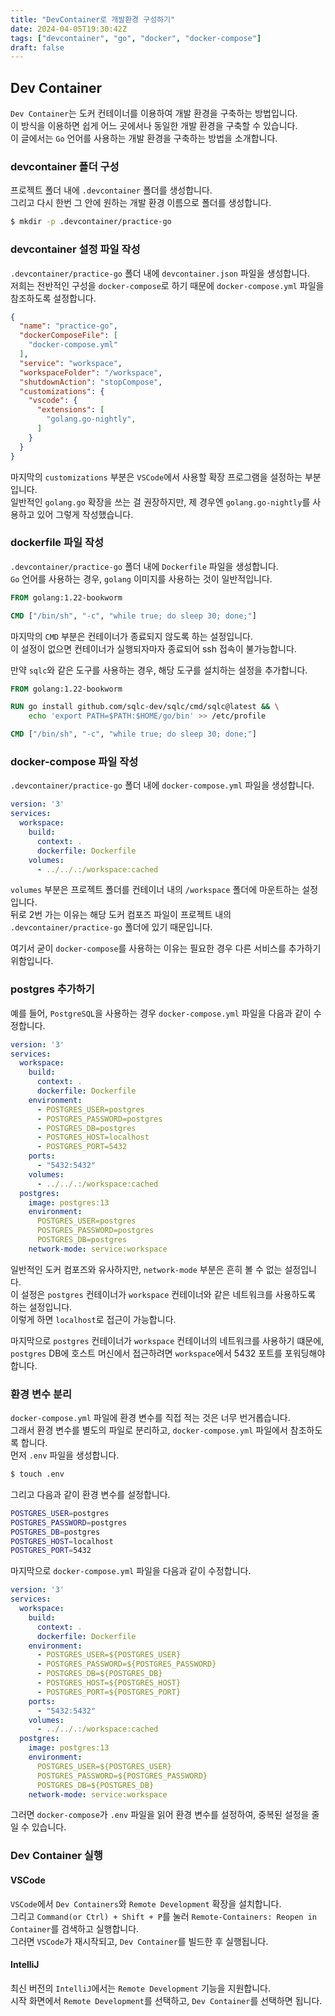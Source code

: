 ```yaml
---
title: "DevContainer로 개발환경 구성하기"
date: 2024-04-05T19:30:42Z
tags: ["devcontainer", "go", "docker", "docker-compose"]
draft: false
---
```


## Dev Container

`Dev Container`는 도커 컨테이너를 이용하여 개발 환경을 구축하는 방법입니다.  
이 방식을 이용하면 쉽게 어느 곳에서나 동일한 개발 환경을 구축할 수 있습니다.  
이 글에서는 `Go` 언어를 사용하는 개발 환경을 구축하는 방법을 소개합니다.

### devcontainer 폴더 구성

프로젝트 폴더 내에 `.devcontainer` 폴더를 생성합니다.  
그리고 다시 한번 그 안에 원하는 개발 환경 이름으로 폴더를 생성합니다.

```bash
$ mkdir -p .devcontainer/practice-go
```

### devcontainer 설정 파일 작성

`.devcontainer/practice-go` 폴더 내에 `devcontainer.json` 파일을 생성합니다.  
저희는 전반적인 구성을 `docker-compose`로 하기 때문에 `docker-compose.yml` 파일을 참조하도록 설정합니다.

```json
{
  "name": "practice-go",
  "dockerComposeFile": [
    "docker-compose.yml"
  ],
  "service": "workspace",
  "workspaceFolder": "/workspace",
  "shutdownAction": "stopCompose",
  "customizations": {
    "vscode": {
      "extensions": [
        "golang.go-nightly",
      ]
    }
  }
}

```

마지막의 `customizations` 부분은 `VSCode`에서 사용할 확장 프로그램을 설정하는 부분입니다.  
일반적인 `golang.go` 확장을 쓰는 걸 권장하지만, 제 경우엔 `golang.go-nightly`를 사용하고 있어 그렇게 작성했습니다.

### dockerfile 파일 작성

`.devcontainer/practice-go` 폴더 내에 `Dockerfile` 파일을 생성합니다.  
`Go` 언어를 사용하는 경우, `golang` 이미지를 사용하는 것이 일반적입니다.

```dockerfile
FROM golang:1.22-bookworm

CMD ["/bin/sh", "-c", "while true; do sleep 30; done;"]
```

마지막의 `CMD` 부분은 컨테이너가 종료되지 않도록 하는 설정입니다.  
이 설정이 없으면 컨테이너가 실행되자마자 종료되어 ssh 접속이 불가능합니다.

만약 `sqlc`와 같은 도구를 사용하는 경우, 해당 도구를 설치하는 설정을 추가합니다.

```dockerfile
FROM golang:1.22-bookworm

RUN go install github.com/sqlc-dev/sqlc/cmd/sqlc@latest && \
    echo 'export PATH=$PATH:$HOME/go/bin' >> /etc/profile

CMD ["/bin/sh", "-c", "while true; do sleep 30; done;"]
```

### docker-compose 파일 작성

`.devcontainer/practice-go` 폴더 내에 `docker-compose.yml` 파일을 생성합니다.

```yaml
version: '3'
services:
  workspace:
    build:
      context: .
      dockerfile: Dockerfile
    volumes:
      - ../../.:/workspace:cached
```

`volumes` 부분은 프로젝트 폴더를 컨테이너 내의 `/workspace` 폴더에 마운트하는 설정입니다.  
뒤로 2번 가는 이유는 해당 도커 컴포즈 파일이 프로젝트 내의 `.devcontainer/practice-go` 폴더에 있기 때문입니다.

여기서 굳이 `docker-compose`를 사용하는 이유는 필요한 경우 다른 서비스를 추가하기 위함입니다.

### postgres 추가하기

예를 들어, `PostgreSQL`을 사용하는 경우 `docker-compose.yml` 파일을 다음과 같이 수정합니다.

```yaml
version: '3'
services:
  workspace:
    build:
      context: .
      dockerfile: Dockerfile
    environment:
      - POSTGRES_USER=postgres
      - POSTGRES_PASSWORD=postgres
      - POSTGRES_DB=postgres
      - POSTGRES_HOST=localhost
      - POSTGRES_PORT=5432
    ports:
      - "5432:5432"
    volumes:
      - ../../.:/workspace:cached
  postgres:
    image: postgres:13
    environment:
      POSTGRES_USER=postgres
      POSTGRES_PASSWORD=postgres
      POSTGRES_DB=postgres
    network-mode: service:workspace
```

일반적인 도커 컴포즈와 유사하지만, `network-mode` 부분은 흔히 볼 수 없는 설정입니다.  
이 설정은 `postgres` 컨테이너가 `workspace` 컨테이너와 같은 네트워크를 사용하도록 하는 설정입니다.  
이렇게 하면 `localhost`로 접근이 가능합니다.

마지막으로 `postgres` 컨테이너가 `workspace` 컨테이너의 네트워크를 사용하기 떄문에,  
`postgres` DB에 호스트 머신에서 접근하려면 `workspace`에서 5432 포트를 포워딩해야 합니다.

### 환경 변수 분리

`docker-compose.yml` 파일에 환경 변수를 직접 적는 것은 너무 번거롭습니다.  
그래서 환경 변수를 별도의 파일로 분리하고, `docker-compose.yml` 파일에서 참조하도록 합니다.  
먼저 `.env` 파일을 생성합니다.

```bash
$ touch .env
```

그리고 다음과 같이 환경 변수를 설정합니다.

```bash
POSTGRES_USER=postgres
POSTGRES_PASSWORD=postgres
POSTGRES_DB=postgres
POSTGRES_HOST=localhost
POSTGRES_PORT=5432
```

마지막으로 `docker-compose.yml` 파일을 다음과 같이 수정합니다.

```yaml
version: '3'
services:
  workspace:
    build:
      context: .
      dockerfile: Dockerfile
    environment:
      - POSTGRES_USER=${POSTGRES_USER}
      - POSTGRES_PASSWORD=${POSTGRES_PASSWORD}
      - POSTGRES_DB=${POSTGRES_DB}
      - POSTGRES_HOST=${POSTGRES_HOST}
      - POSTGRES_PORT=${POSTGRES_PORT}
    ports:
      - "5432:5432"
    volumes:
      - ../../.:/workspace:cached
  postgres:
    image: postgres:13
    environment:
      POSTGRES_USER=${POSTGRES_USER}
      POSTGRES_PASSWORD=${POSTGRES_PASSWORD}
      POSTGRES_DB=${POSTGRES_DB}
    network-mode: service:workspace
```

그러면 `docker-compose`가 `.env` 파일을 읽어 환경 변수를 설정하여, 중복된 설정을 줄일 수 있습니다.

### Dev Container 실행

#### VSCode

`VSCode`에서 `Dev Containers`와 `Remote Development` 확장을 설치합니다.  
그리고 `Command(or Ctrl) + Shift + P`를 눌러 `Remote-Containers: Reopen in Container`를 검색하고 실행합니다.  
그러면 `VSCode`가 재시작되고, `Dev Container`를 빌드한 후 실행됩니다.

#### IntelliJ

최신 버전의 `IntelliJ`에서는 `Remote Development` 기능을 지원합니다.  
시작 화면에서 `Remote Development`를 선택하고, `Dev Container`를 선택하면 됩니다.
